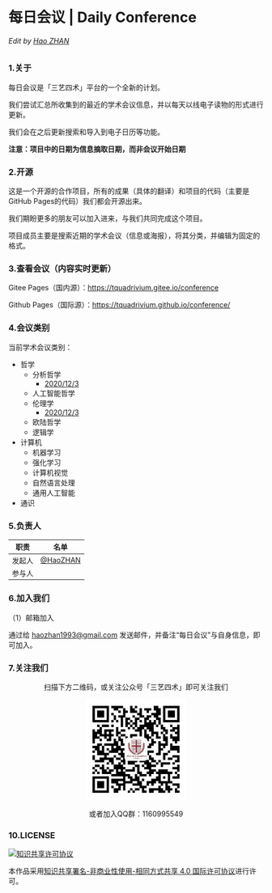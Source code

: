 # 每日会议 | Daily Conference

###### Edit by [Hao ZHAN](https://github.com/zhanhao93)



### 1.关于

每日会议是「三艺四术」平台的一个全新的计划。

我们尝试汇总所收集到的最近的学术会议信息，并以每天以线电子读物的形式进行更新。

我们会在之后更新搜索和导入到电子日历等功能。



**注意：项目中的日期为信息摘取日期，而非会议开始日期**



### 2.开源

这是一个开源的合作项目，所有的成果（具体的翻译）和项目的代码（主要是GitHub Pages的代码）我们都会开源出来。

我们期盼更多的朋友可以加入进来，与我们共同完成这个项目。

项目成员主要是搜索近期的学术会议（信息或海报），将其分类，并编辑为固定的格式。

### 3.查看会议（内容实时更新）
Gitee Pages（国内源）：https://tquadrivium.gitee.io/conference

Github Pages（国际源）：https://tquadrivium.github.io/conference/

### 4.会议类别

当前学术会议类别：

- 哲学
  - 分析哲学
    - [2020/12/3](/markdown/analysis/20201203/info.md)
  - 人工智能哲学
  - 伦理学
    - [2020/12/3](/markdown/ethics/20201203/info.md)
  - 欧陆哲学
  - 逻辑学
- 计算机
  - 机器学习
  - 强化学习
  - 计算机视觉
  - 自然语言处理
  - 通用人工智能
- 通识

### 5.负责人

| 职责 | 名单 |
| :---: | :---: |
| 发起人 | [@HaoZHAN](https://github.com/zhanhao93) |
| 参与人 |  |



### 6.加入我们

（1）邮箱加入

通过给 haozhan1993@gmail.com 发送邮件，并备注“每日会议”与自身信息，即可加入。



### 7.关注我们

<div align=center>
<p>扫描下方二维码，或关注公众号「三艺四术」即可关注我们</p>
<img src="res/qrcode.jpg" width="200" height= "200">
<p>或者加入QQ群：1160995549</p>
</div>


### 10.LICENSE

<a rel="license" href="http://creativecommons.org/licenses/by-nc-sa/4.0/"><img alt="知识共享许可协议" style="border-width:0" src="https://img.shields.io/badge/license-CC%20BY--NC--SA%204.0-lightgrey" /></a>

本作品采用<a rel="license" href="http://creativecommons.org/licenses/by-nc-sa/4.0/">知识共享署名-非商业性使用-相同方式共享 4.0 国际许可协议</a>进行许可。